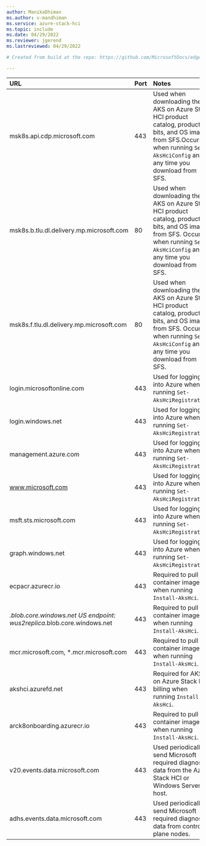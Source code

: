 ```yaml
---
author: ManikaDhiman
ms.author: v-mandhiman
ms.service: azure-stack-hci
ms.topic: include
ms.date: 04/29/2022
ms.reviewer: jgerend
ms.lastreviewed: 04/29/2022

# Created from build at the repo: https://github.com/MicrosoftDocs/edge-modules

---
```


|  URL | Port | Notes |
|  :---| :---| :---|
|  msk8s.api.cdp.microsoft.com | 443  | Used when downloading the AKS on Azure Stack HCI product catalog, product bits, and OS images from SFS.Occurs when running `Set-AksHciConfig` and at any time you download from SFS. |
|  msk8s.b.tlu.dl.delivery.mp.microsoft.com | 80 | Used when downloading the AKS on Azure Stack HCI product catalog, product bits, and OS images from SFS. Occurs when running `Set-AksHciConfig` and at any time you download from SFS. |
|  msk8s.f.tlu.dl.delivery.mp.microsoft.com | 80 | Used when downloading the AKS on Azure Stack HCI product catalog, product bits, and OS images from SFS. Occurs when running `Set-AksHciConfig` and at any time you download from SFS. |
|  login.microsoftonline.com | 443 | Used for logging into Azure when running `Set-AksHciRegistration`. |
|  login.windows.net | 443 | Used for logging into Azure when running `Set-AksHciRegistration`. |
|  management.azure.com | 443 | Used for logging into Azure when running `Set-AksHciRegistration`. |
|  www.microsoft.com | 443 | Used for logging into Azure when running `Set-AksHciRegistration`. |
|  msft.sts.microsoft.com | 443 | Used for logging into Azure when running `Set-AksHciRegistration`. |
|  graph.windows.net | 443 | Used for logging into Azure when running `Set-AksHciRegistration`. |
|  ecpacr.azurecr.io | 443 | Required to pull container images when running `Install-AksHci`. |
|  *.blob.core.windows.net  US endpoint: wus2replica*.blob.core.windows.net | 443 | Required to pull container images when running `Install-AksHci`. |
|  mcr.microsoft.com, *.mcr.microsoft.com | 443 | Required to pull container images when running `Install-AksHci`. |
|  akshci.azurefd.net | 443 | Required for AKS on Azure Stack HCI billing when running `Install-AksHci`. |
|  arck8onboarding.azurecr.io | 443 | Required to pull container images when running `Install-AksHci`. |
|  v20.events.data.microsoft.com | 443 | Used periodically to send Microsoft required diagnostic data from the Azure Stack HCI or Windows Server host. |
|  adhs.events.data.microsoft.com | 443 | Used periodically to send Microsoft required diagnostic data from control plane nodes. |
